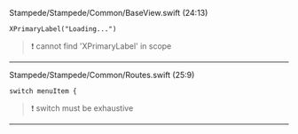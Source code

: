 Stampede/Stampede/Common/BaseView.swift (24:13)
```
XPrimaryLabel("Loading...")
```
> :heavy_exclamation_mark: cannot find 'XPrimaryLabel' in scope
 
---
 
 
Stampede/Stampede/Common/Routes.swift (25:9)
```
switch menuItem {
```
> :heavy_exclamation_mark: switch must be exhaustive
 
---
 
 
